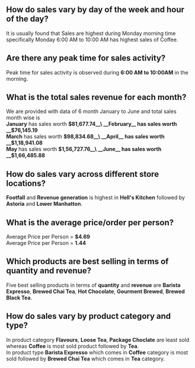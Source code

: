 ## How do sales vary by day of the week and hour of the day?
It is usually found that Sales are highest during Monday morning time specifically Monday 6:00 AM to 10:00 AM has highest sales of Coffee.


## Are there any peak time for sales activity?
Peak time for sales activity is observed during __6:00 AM to 10:00AM__ in the morning.

## What is the total sales revenue for each month?
We are provided with data of 6 month January to June and total sales month wise is\
__January__ has sales worth  __$81,677.74__\
__February__ has sales worth  __$76,145.19__\
__March__ has sales worth  __$98,834.68__\
__April__ has sales worth  __$1,18,941.08__\
__May__ has sales worth  __$1,56,727.76__\
__June__ has sales worth  __$1,66,485.88__

## How do sales vary across different store locations?
__Footfall__ and __Revenue generation__ is highest in __Hell's Kitchen__ followed by __Astoria__ and __Lower Manhatton__.


## What is the average price/order per person?
Average Price per Person = __$4.69__\
Average Price per Person = __1.44__

## Which products are best selling in terms of quantity and revenue?
Five best selling products in terms of __quantity__ and __revenue__ are __Barista Expresso__, __Brewed Chai Tea__, __Hot Chocolate__, __Gourment Brewed__, __Brewed Black Tea__.

## How do sales vary by product category and type?
In product category __Flavours__, __Loose Tea__, __Package Choclate__ are least sold whereas __Coffee__ is most sold product followed by __Tea__.\
In product type __Barista Expresso__ which comes in __Coffee__ category is most sold followed by __Brewed Chai Tea__ which comes in __Tea__ category.

